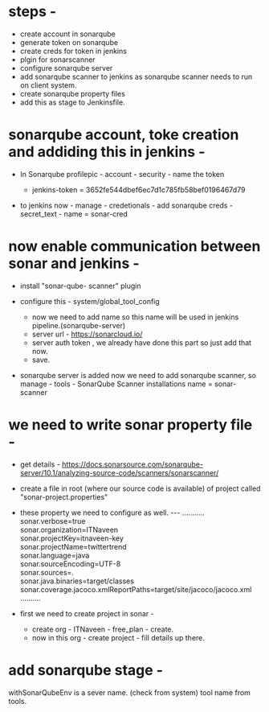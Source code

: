 # steps - 
- create account in sonarqube
- generate token on sonarqube 
- create creds for token in jenkins
- plgin for sonarscanner
- configure sonarqube server
- add sonarqube scanner to jenkins as sonarqube scanner needs to run on client system.
- create sonarqube property files
- add this as stage to Jenkinsfile.

# sonarqube account, toke creation and addiding this in jenkins - 
- In Sonarqube profilepic - account - security - name the token
  - jenkins-token = 3652fe544dbef6ec7d1c785fb58bef0196467d79

- to jenkins now - manage - credetionals - add sonarqube creds - secret_text - name = sonar-cred

# now enable communication between sonar and jenkins - 
- install "sonar-qube- scanner" plugin
- configure this - system/global_tool_config
  - now we need to add name so this name will be used in jenkins pipeline.(sonarqube-server)
  - server url - https://sonarcloud.io/
  - server auth token , we already have done this part so just add that now.
  - save.

- sonarqube server is added now we need to add sonarqube scanner, so manage - tools - SonarQube Scanner installations
  name = sonar-scanner

# we need to write sonar property file - 
- get details - https://docs.sonarsource.com/sonarqube-server/10.1/analyzing-source-code/scanners/sonarscanner/
- create a file in root (where our source code is available) of project called "sonar-project.properties" 
- these property we need to configure as well. ---
...........
sonar.verbose=true  
sonar.organization=ITNaveen  
sonar.projectKey=itnaveen-key  
sonar.projectName=twittertrend  
sonar.language=java  
sonar.sourceEncoding=UTF-8  
sonar.sources=.  
sonar.java.binaries=target/classes  
sonar.coverage.jacoco.xmlReportPaths=target/site/jacoco/jacoco.xml  
..........

- first we need to create project in sonar - 
  - create org - ITNaveen - free_plan - create.
  - now in this org - create project - fill details up there.

# add sonarqube stage - 
withSonarQubeEnv is a sever name. (check from system)
tool name from tools.

